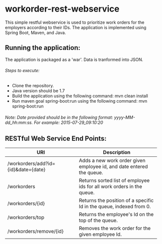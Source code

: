 # workorder-rest-webservice
This simple restful webservice is used to prioritize work orders for the employers according to their IDs.
The application is implemented using Spring Boot, Maven, and Java.

## Running the application:
The application is packaged as a 'war'. Data is tranformed into JSON.
###### Steps to execute:
- Clone the repository.
- Java version should be 1.7
- Build the application using the following command: mvn clean install
- Run maven goal spring-boot:run using the following command: mvn spring-boot:run

###### Note: Date provided should be in the following format: yyyy-MM-dd_hh:mm:ss. For example: 2015-07-29_09:10:20

## RESTful Web Service End Points:
|              URI                   |                               Description                               |
|------------------------------------|-------------------------------------------------------------------------|
|/workorders/add?id={id}&date={date} | Adds a new work order given employee id, and date entered the queue.    |
|/workorders                         | Returns sorted list of employee ids for all work orders in the queue.   |
|/workorders/{id}                    | Returns the position of a specific Id in the queue, indexed from 0.     |
|/workorders/top                     | Returns the employee's Id on the top of the queue.                      |
|/workorders/remove/{id}             | Removes the work order for the given employee Id.                       | |/averagetime?date={date}            | Returns average wait time by all work orders in the queue.              |


